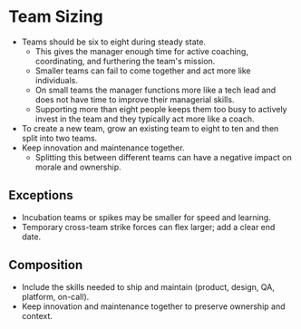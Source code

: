 # Team Sizing

- Teams should be six to eight during steady state.
  - This gives the manager enough time for active coaching, coordinating, and furthering the team's mission.
  - Smaller teams can fail to come together and act more like individuals.
  - On small teams the manager functions more like a tech lead and does not have time to improve their managerial skills.
  - Supporting more than eight people keeps them too busy to actively invest in the team and they typically act more like a coach.
- To create a new team, grow an existing team to eight to ten and then split into two teams.
- Keep innovation and maintenance together.
  - Splitting this between different teams can have a negative impact on morale and ownership.

## Exceptions

- Incubation teams or spikes may be smaller for speed and learning.
- Temporary cross-team strike forces can flex larger; add a clear end date.

## Composition

- Include the skills needed to ship and maintain (product, design, QA, platform, on-call).
- Keep innovation and maintenance together to preserve ownership and context.
